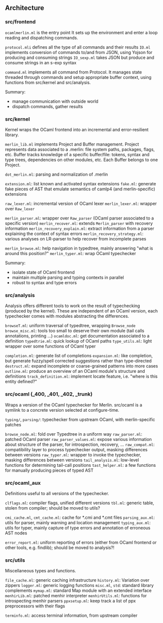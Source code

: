 Architecture
------------

### src/frontend

`ocamlmerlin.ml` is the entry point
It sets up the environment and enter a loop reading and dispatching commands.

`protocol.mli` defines all the type of all commands and their results
`IO.ml` implements conversion of commands to/and from JSON, using Yojson for producing and consuming strings
`IO_sexp.ml` takes JSON but produce and consume strings in an s-exp syntax

`command.ml` implements all command from Protocol. It manages state threaded through commands and setup appropriate buffer context, using functions from src/kernel and src/analysis.

Summary:
* manage communication with outside world
* dispatch commands, gather results

### src/kernel

Kernel wraps the OCaml frontend into an incremental and error-resilient library.

`merlin_lib.ml` implements Project and Buffer management.
Project represents data associated to a .merlin: file system paths, packages, flags, etc.
Buffer tracks knowledge of a specific buffer/file: tokens, syntax and type trees, dependencies on other modules, etc. Each Buffer belongs to one Project.

`dot_merlin.ml`: parsing and normalization of .merlin

`extension.ml`: list known and activated syntax extensions
`fake.ml`: generate fake pieces of AST that emulate semantics of camlp4 (and merlin-specific) extensions

`raw_lexer.ml`: incremental version of OCaml lexer
`merlin_lexer.ml`: wrapper over `Raw_lexer`

`merlin_parser.ml`: wrapper over `Raw_parser` (OCaml parser associated to a specific version)
`merlin_recover.ml`: extends `Merlin_parser` with recovery information
`merlin_recovery_explain.ml`: extract information from a parser explaining the context of syntax errors
`merlin_recovery_strategy.ml`: various analyses on LR-parser to help recover from incomplete parses

`merlin_browse.ml`: help navigation in typedtree, mainly answering "what is around this position?"
`merlin_typer.ml`: wrap OCaml typechecker

Summary:
* isolate state of OCaml frontend
* maintain multiple parsing and typing contexts in parallel
* robust to syntax and type errors

### src/analysis

Analysis offers different tools to work on the result of typechecking (produced by the kernel).
These are independent of an OCaml version, each typechecker comes with modules abstracting the differences.

`browseT.ml`: uniform traversal of typedtree, wrapping `Browse_node`
`browse_misc.ml`: tools too small to deserve their own module (tail calls annotations, printing ...)
`ocamldoc.ml`: get documentation associated to a definition
`typedtrie.ml`: quick lookup of OCaml paths
`type_utils.ml`: light wrapper over some functions of OCaml typer

`completion.ml`: generate list of completions
`expansion.ml`: like completion, but generate fuzzy/spell corrected suggestions rather than type-directed
`destruct.ml`: expand incomplete or coarse-grained patterns into more cases
`outline.ml`: produce an overview of an OCaml module's structure and definitions 
`track_definition.ml`: implement locate feature, i.e. "where is this entity defined?"

### src/ocaml (\_400, \_401, \_402, \_trunk)

Wraps a version of the OCaml typechecker for Merlin.
src/ocaml is a symlink to a concrete version selected at configure-time.

`typing/`, `parsing/`: typechecker from upstream OCaml, with merlin-specific patches

`browse_node.ml`: fold over Typedtree in a uniform way
`raw_parser.ml`: patched OCaml parser
`raw_parser_values.ml`: expose various information about structure of the parser, for introspection, recovery, ...
`raw_compat.ml`: compatibility layer to process typechecker output, masking differences between versions
`raw_typer.ml`: wrapper to invoke the typechecker, masking differences between versions
`tail_analysis.ml`: low-level functions for determining tail-call positions
`tast_helper.ml`: a few functions for manually producing pieces of typed AST 

### src/ocaml\_aux

Definitions useful to all versions of the typechecker.

`clflags.ml`: compiler flags, unified different versions
`tbl.ml`: generic table, stolen from compiler; should be moved to utils?

`cmi_cache.ml`, `cmt_cache.ml`: cache for *.cmi and *.cmt files
`parsing_aux.ml`: utils for parser, mainly warning and location management
`typing_aux.ml`: utils for typer, mainly capture of type errors and annotation of erroneous AST nodes

`error_report.ml`: uniform reporting of errors (either from OCaml frontend or other tools, e.g. findlib); should be moved to analysis?!

### src/utils

Miscellaneous types and functions.

`file_cache.ml`: generic caching infrastructure
`history.ml`: Variation over zippers
`logger.ml`: generic logging functions
`misc.ml`, `std`: standard library complements
`mymap.ml`: standard Map module with an extended interface
`menhirLib.ml`: patched menhir interpreter
`menhirUtils.ml`: functions for introspecting menhir parsers
`ppxsetup.ml`: keep track a list of ppx preprocessors with their flags

`terminfo.ml`: access terminal information, from upstream compiler
